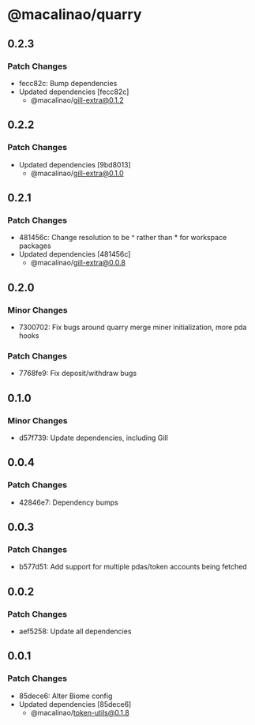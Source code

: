 # @macalinao/quarry

## 0.2.3

### Patch Changes

- fecc82c: Bump dependencies
- Updated dependencies [fecc82c]
  - @macalinao/gill-extra@0.1.2

## 0.2.2

### Patch Changes

- Updated dependencies [9bd8013]
  - @macalinao/gill-extra@0.1.0

## 0.2.1

### Patch Changes

- 481456c: Change resolution to be ^ rather than \* for workspace packages
- Updated dependencies [481456c]
  - @macalinao/gill-extra@0.0.8

## 0.2.0

### Minor Changes

- 7300702: Fix bugs around quarry merge miner initialization, more pda hooks

### Patch Changes

- 7768fe9: Fix deposit/withdraw bugs

## 0.1.0

### Minor Changes

- d57f739: Update dependencies, including Gill

## 0.0.4

### Patch Changes

- 42846e7: Dependency bumps

## 0.0.3

### Patch Changes

- b577d51: Add support for multiple pdas/token accounts being fetched

## 0.0.2

### Patch Changes

- aef5258: Update all dependencies

## 0.0.1

### Patch Changes

- 85dece6: Alter Biome config
- Updated dependencies [85dece6]
  - @macalinao/token-utils@0.1.8
